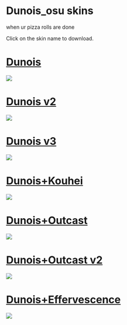# Dunois_osu skins
when ur pizza rolls are done 



Click on the skin name to download.

# [Dunois](https://mizaru.s-ul.eu/xZkgGKff)
![](https://osu.ppy.sh/ss/12174748)

# [Dunois v2](https://mizaru.s-ul.eu/pWi4wrqi)
![](https://osu.ppy.sh/ss/12174761)

# [Dunois v3](https://mizaru.s-ul.eu/TcBd05iH)
![](https://osu.ppy.sh/ss/12174766)

# [Dunois+Kouhei](https://mizaru.s-ul.eu/48QCrRAR)
![](https://osu.ppy.sh/ss/12174774)

# [Dunois+Outcast](https://mizaru.s-ul.eu/qVRG1dWn) 
![](https://osu.ppy.sh/ss/11838360)

# [Dunois+Outcast v2](https://mizaru.s-ul.eu/HUE7yhR9)
![](https://osu.ppy.sh/ss/11972964)

# [Dunois+Effervescence](https://mizaru.s-ul.eu/hpxh7QMV)
![](https://osu.ppy.sh/ss/11966641)

